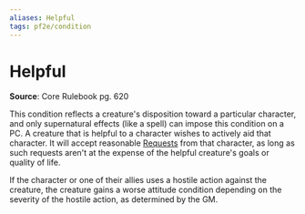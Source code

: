 ```yaml
---
aliases: Helpful
tags: pf2e/condition
---
```


# Helpful

**Source**: Core Rulebook pg. 620

This condition reflects a creature's disposition toward a particular character, and only supernatural effects (like a spell) can impose this condition on a PC. A creature that is helpful to a character wishes to actively aid that character. It will accept reasonable [Requests](../Rules/Actions/Request.md) from that character, as long as such requests aren't at the expense of the helpful creature's goals or quality of life.

If the character or one of their allies uses a hostile action against the creature, the creature gains a worse attitude condition depending on the severity of the hostile action, as determined by the GM.
